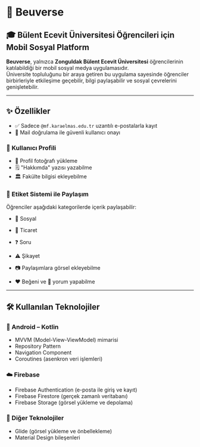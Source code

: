# 📱 Beuverse
## 🎓 Bülent Ecevit Üniversitesi Öğrencileri için Mobil Sosyal Platform

**Beuverse**, yalnızca **Zonguldak Bülent Ecevit Üniversitesi** öğrencilerinin katılabildiği bir mobil sosyal medya uygulamasıdır.  
Üniversite topluluğunu bir araya getiren bu uygulama sayesinde öğrenciler birbirleriyle etkileşime geçebilir, bilgi paylaşabilir ve sosyal çevrelerini genişletebilir.

---

## ✨ Özellikler

- ✅ Sadece `@mf.karaelmas.edu.tr` uzantılı e-postalarla kayıt
- 📧 Mail doğrulama ile güvenli kullanıcı onayı

### 👤 Kullanıcı Profili
- 📸 Profil fotoğrafı yükleme  
- 🗒️ "Hakkımda" yazısı yazabilme  
- 🏛️ Fakülte bilgisi ekleyebilme  

### 📝 Etiket Sistemi ile Paylaşım
Öğrenciler aşağıdaki kategorilerde içerik paylaşabilir:
- 💬 Sosyal  
- 💼 Ticaret  
- ❓ Soru  
- ⚠️ Şikayet  

- 📷 Paylaşımlara görsel ekleyebilme  
- ❤️ Beğeni ve 💬 yorum yapabilme  

---

## 🛠️ Kullanılan Teknolojiler

### 📱 Android – Kotlin
- MVVM (Model-View-ViewModel) mimarisi  
- Repository Pattern  
- Navigation Component  
- Coroutines (asenkron veri işlemleri)

### ☁️ Firebase
- Firebase Authentication (e-posta ile giriş ve kayıt)  
- Firebase Firestore (gerçek zamanlı veritabanı)  
- Firebase Storage (görsel yükleme ve depolama)

### 🧰 Diğer Teknolojiler
- Glide (görsel yükleme ve önbellekleme)  
- Material Design bileşenleri  



